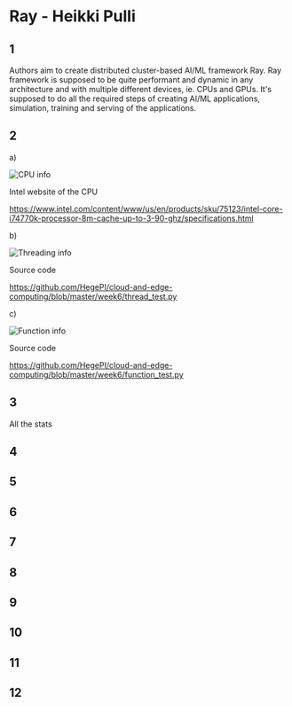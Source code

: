 # Ray - Heikki Pulli

## 1

Authors aim to create distributed cluster-based AI/ML framework Ray. Ray framework is supposed to be quite performant and dynamic in any architecture and with multiple different devices, ie. CPUs and GPUs. It's supposed to do all the required steps of creating AI/ML applications, simulation, training and serving of the applications.

## 2

a)

![CPU info](/home/heikki/koulu/cloud-and-edge-computing/week6/cpu.png)

Intel website of the CPU

<https://www.intel.com/content/www/us/en/products/sku/75123/intel-core-i74770k-processor-8m-cache-up-to-3-90-ghz/specifications.html>

b)

![Threading info](/home/heikki/koulu/cloud-and-edge-computing/week6/threading.png)

Source code

<https://github.com/HegePI/cloud-and-edge-computing/blob/master/week6/thread_test.py>

c)

![Function info](/home/heikki/koulu/cloud-and-edge-computing/week6/function.png)

Source code

<https://github.com/HegePI/cloud-and-edge-computing/blob/master/week6/function_test.py>

## 3

All the stats

## 4

## 5

## 6

## 7

## 8

## 9

## 10

## 11

## 12
